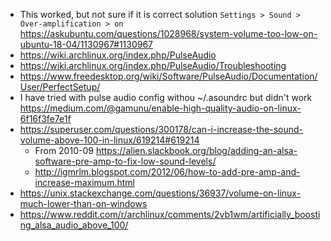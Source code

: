 - This worked, but not sure if it is correct solution `Settings > Sound > Over-amplification > on` https://askubuntu.com/questions/1028968/system-volume-too-low-on-ubuntu-18-04/1130967#1130967
- https://wiki.archlinux.org/index.php/PulseAudio
- https://wiki.archlinux.org/index.php/PulseAudio/Troubleshooting
- https://www.freedesktop.org/wiki/Software/PulseAudio/Documentation/User/PerfectSetup/
- I have tried with pulse audio config withou ~/.asoundrc but didn't work https://medium.com/@gamunu/enable-high-quality-audio-on-linux-6f16f3fe7e1f
- https://superuser.com/questions/300178/can-i-increase-the-sound-volume-above-100-in-linux/619214#619214
  - From 2010-09 https://alien.slackbook.org/blog/adding-an-alsa-software-pre-amp-to-fix-low-sound-levels/
  - http://igmrlm.blogspot.com/2012/06/how-to-add-pre-amp-and-increase-maximum.html
- https://unix.stackexchange.com/questions/36937/volume-on-linux-much-lower-than-on-windows
- https://www.reddit.com/r/archlinux/comments/2vb1wm/artificially_boosting_alsa_audio_above_100/
